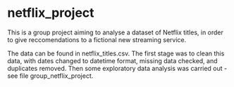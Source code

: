 # netflix_project

This is a group project aiming to analyse a dataset of Netflix titles, in order to give reccomendations to a fictional new streaming service.

The data can be found in netflix_titles.csv. The first stage was to clean this data, with dates changed to datetime format, missing data checked, and duplicates removed. Then some exploratory data analysis was carried out - see file group_netflix_project.
